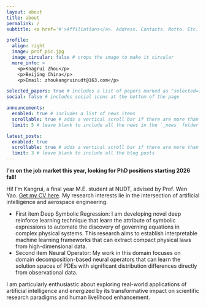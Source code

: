 ```yaml
---
layout: about
title: about
permalink: /
subtitle: <a href='#'>Affiliations</a>. Address. Contacts. Motto. Etc.

profile:
  align: right
  image: prof_pic.jpg
  image_circular: false # crops the image to make it circular
  more_info: >
    <p>Knagrui Zhou</p>
    <p>Beijing China</p>
    <p>Email: zhoukangruinudt@163.com</p>

selected_papers: true # includes a list of papers marked as "selected={true}"
social: false # includes social icons at the bottom of the page

announcements:
  enabled: true # includes a list of news items
  scrollable: true # adds a vertical scroll bar if there are more than 3 news items
  limit: 5 # leave blank to include all the news in the `_news` folder

latest_posts:
  enabled: true
  scrollable: true # adds a vertical scroll bar if there are more than 3 new posts items
  limit: 3 # leave blank to include all the blog posts
---
```


**I’m on the job market this year, looking for PhD positions starting 2026 fall!**

Hi! I’m Kangrui, a final year M.E. student at NUDT, advised by Prof. Wen Yao. [Get my CV here](https://kangruizhou.github.io/assets/pdf/KangruiZhou_resume.pdf). My research interests lie in the intersection of artificial intelligence and aerospace engineering.

- First item Deep Symbolic Regression: I am developing novel deep reinforce learning technique that learn the attribute of symbolic expressions to automate the discovery of governing equations in complex physical systems. This research aims to establish interpretable machine learning frameworks that can extract compact physical laws from high-dimensional data.
- Second item Neural Operator: My work in this domain focuses on domain decomposition-based neural operators that can learn the solution spaces of PDEs with significant distribution differences directly from observational data.

I am particularly enthusiastic about exploring real-world applications of artificial intelligence and energized by its transformative impact on scientific research paradigms and human livelihood enhancement.

